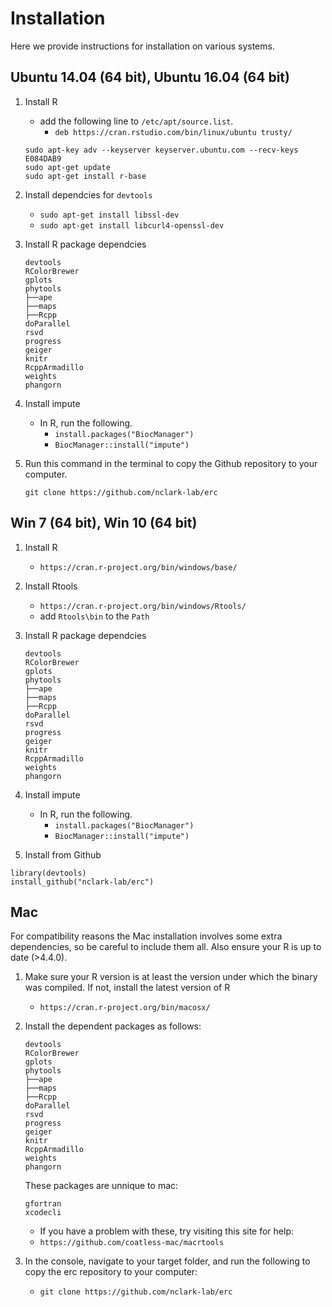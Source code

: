 # Installation
Here we provide instructions for installation on various systems.

## Ubuntu 14.04 (64 bit), Ubuntu 16.04 (64 bit)
1. Install R
   - add the following line to `/etc/apt/source.list`.
     - `deb https://cran.rstudio.com/bin/linux/ubuntu trusty/`
   ```
   sudo apt-key adv --keyserver keyserver.ubuntu.com --recv-keys E084DAB9
   sudo apt-get update
   sudo apt-get install r-base
   ```
2. Install dependcies for `devtools`
   - `sudo apt-get install libssl-dev`
   - `sudo apt-get install libcurl4-openssl-dev`
3. Install R package dependcies
   ```
   devtools
   RColorBrewer
   gplots
   phytools
   ├──ape
   ├──maps
   ├──Rcpp
   doParallel
   rsvd
   progress
   geiger
   knitr
   RcppArmadillo
   weights
   phangorn
   ```
4. Install impute
   - In R, run the following.
     - `install.packages("BiocManager")`
     - `BiocManager::install("impute")`

5. Run this command in the terminal to copy the Github repository to your computer.
   ```
   git clone https://github.com/nclark-lab/erc
   ```

## Win 7 (64 bit), Win 10 (64 bit)
1. Install R
   - `https://cran.r-project.org/bin/windows/base/`
2. Install Rtools
   - `https://cran.r-project.org/bin/windows/Rtools/`
   - add `Rtools\bin` to the `Path`
3. Install R package dependcies
   ```
   devtools
   RColorBrewer
   gplots
   phytools
   ├──ape
   ├──maps
   ├──Rcpp
   doParallel
   rsvd
   progress
   geiger
   knitr
   RcppArmadillo
   weights
   phangorn
   ```

4. Install impute
   - In R, run the following.
     - `install.packages("BiocManager")`
     - `BiocManager::install("impute")`

5. Install from Github
  ```
  library(devtools)
  install_github("nclark-lab/erc")
  ```

## Mac
For compatibility reasons the Mac installation involves some extra dependencies, so be careful to include them all. Also ensure your R is up to date (>4.4.0).

1. Make sure your R version is at least the version under which the binary was compiled. If not, install the latest version of R
   - `https://cran.r-project.org/bin/macosx/`

2. Install the dependent packages as follows:
      ```
   devtools
   RColorBrewer
   gplots
   phytools
   ├──ape
   ├──maps
   ├──Rcpp
   doParallel
   rsvd
   progress
   geiger
   knitr
   RcppArmadillo
   weights
   phangorn
   ```
   These packages are unnique to mac:
   ```
   gfortran
   xcodecli
   ```
   - If you have a problem with these, try visiting this site for help:
   - `https://github.com/coatless-mac/macrtools`

3. In the console, navigate to your target folder, and run the following to copy the erc repository to your computer:
   - `git clone https://github.com/nclark-lab/erc`
